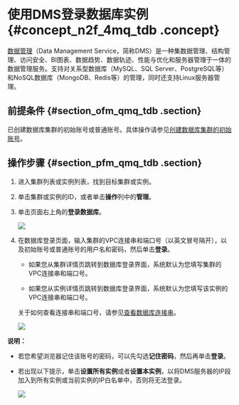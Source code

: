 # 使用DMS登录数据库实例 {#concept_n2f_4mq_tdb .concept}

[数据管理](https://account.aliyun.com/login/login.htm?oauth_callback=https%3A%2F%2Fdms-rds.aliyun.com)（Data Management Service，简称DMS）是一种集数据管理、结构管理、访问安全、BI图表、数据趋势、数据轨迹、性能与优化和服务器管理于一体的数据管理服务。支持对关系型数据库（MySQL、SQL Server、PostgreSQL等）和NoSQL数据库（MongoDB、Redis等）的管理，同时还支持Linux服务器管理。

## 前提条件 {#section_ofm_qmq_tdb .section}

已创建数据库集群的初始账号或普通账号。具体操作请参见[创建数据库集群的初始账号](https://help.aliyun.com/document_detail/68508.html)。

## 操作步骤 {#section_pfm_qmq_tdb .section}

1.  进入集群列表或实例列表，找到目标集群或实例。
2.  单击集群或实例的ID，或者单击**操作**列中的**管理**。
3.  单击页面右上角的**登录数据库**。

    ![](http://static-aliyun-doc.oss-cn-hangzhou.aliyuncs.com/assets/img/3019/2084_zh-CN.png)

4.  在数据库登录页面，输入集群的VPC连接串和端口号（以英文冒号隔开），以及初始账号或普通账号的用户名和密码，然后单击**登录**。

    -   如果您从集群详情页跳转到数据库登录界面，系统默认为您填写集群的VPC连接串和端口号。

    -   如果您从实例详情页跳转到数据库登录界面，系统默认为您填写该实例的VPC连接串和端口号。

    关于如何查看连接串和端口号，请参见[查看数据库连接串](https://help.aliyun.com/document_detail/68510.html)。

    ![](http://static-aliyun-doc.oss-cn-hangzhou.aliyuncs.com/assets/img/3019/2085_zh-CN.png)


**说明：** 

-   若您希望浏览器记住该账号的密码，可以先勾选**记住密码**，然后再单击**登录**。

-   若出现以下提示，单击**设置所有实例**或者**设置本实例**，以将DMS服务器的IP段加入到所有实例或当前实例的IP白名单中，否则将无法登录。

    ![](http://static-aliyun-doc.oss-cn-hangzhou.aliyuncs.com/assets/img/3019/2087_zh-CN.png)


